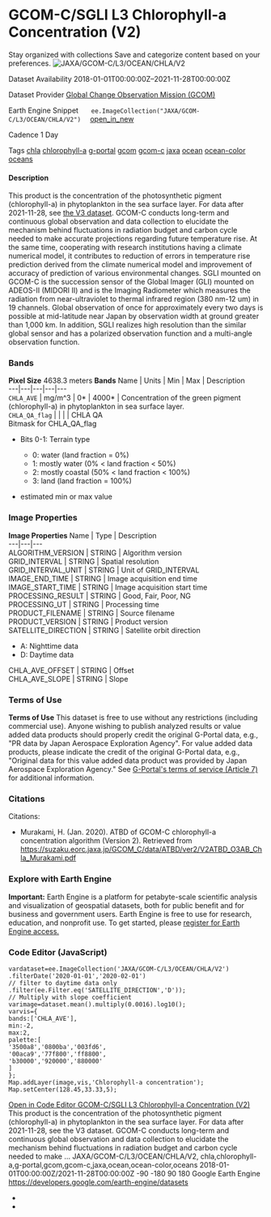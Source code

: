  
#  GCOM-C/SGLI L3 Chlorophyll-a Concentration (V2) 
Stay organized with collections  Save and categorize content based on your preferences. 
![JAXA/GCOM-C/L3/OCEAN/CHLA/V2](https://developers.google.com/earth-engine/datasets/images/JAXA/JAXA_GCOM-C_L3_OCEAN_CHLA_V2_sample.png) 

Dataset Availability
    2018-01-01T00:00:00Z–2021-11-28T00:00:00Z 

Dataset Provider
     [ Global Change Observation Mission (GCOM) ](https://suzaku.eorc.jaxa.jp/GCOM/index.html) 

Earth Engine Snippet
     `    ee.ImageCollection("JAXA/GCOM-C/L3/OCEAN/CHLA/V2")   ` [ open_in_new ](https://code.earthengine.google.com/?scriptPath=Examples:Datasets/JAXA/JAXA_GCOM-C_L3_OCEAN_CHLA_V2) 

Cadence
    1 Day 

Tags
     [chla](https://developers.google.com/earth-engine/datasets/tags/chla) [chlorophyll-a](https://developers.google.com/earth-engine/datasets/tags/chlorophyll-a) [g-portal](https://developers.google.com/earth-engine/datasets/tags/g-portal) [gcom](https://developers.google.com/earth-engine/datasets/tags/gcom) [gcom-c](https://developers.google.com/earth-engine/datasets/tags/gcom-c) [jaxa](https://developers.google.com/earth-engine/datasets/tags/jaxa) [ocean](https://developers.google.com/earth-engine/datasets/tags/ocean) [ocean-color](https://developers.google.com/earth-engine/datasets/tags/ocean-color) [oceans](https://developers.google.com/earth-engine/datasets/tags/oceans)
#### Description
This product is the concentration of the photosynthetic pigment (chlorophyll-a) in phytoplankton in the sea surface layer.
For data after 2021-11-28, see [the V3 dataset](https://developers.google.com/earth-engine/datasets/catalog/JAXA/GCOM-C/L3/LAND/CHLA/V3).
GCOM-C conducts long-term and continuous global observation and data collection to elucidate the mechanism behind fluctuations in radiation budget and carbon cycle needed to make accurate projections regarding future temperature rise. At the same time, cooperating with research institutions having a climate numerical model, it contributes to reduction of errors in temperature rise prediction derived from the climate numerical model and improvement of accuracy of prediction of various environmental changes. SGLI mounted on GCOM-C is the succession sensor of the Global Imager (GLI) mounted on ADEOS-II (MIDORI II) and is the Imaging Radiometer which measures the radiation from near-ultraviolet to thermal infrared region (380 nm-12 um) in 19 channels. Global observation of once for approximately every two days is possible at mid-latitude near Japan by observation width at ground greater than 1,000 km. In addition, SGLI realizes high resolution than the similar global sensor and has a polarized observation function and a multi-angle observation function.
### Bands
**Pixel Size** 4638.3 meters 
**Bands**
Name | Units | Min | Max | Description  
---|---|---|---|---  
`CHLA_AVE` | mg/m^3 |  0*  |  4000*  | Concentration of the green pigment (chlorophyll-a) in phytoplankton in sea surface layer.  
`CHLA_QA_flag` |  |  |  | CHLA QA  
Bitmask for CHLA_QA_flag
  * Bits 0-1: Terrain type 
    * 0: water (land fraction = 0%)
    * 1: mostly water (0% < land fraction < 50%)
    * 2: mostly coastal (50% < land fraction < 100%)
    * 3: land (land fraction = 100%)

  
* estimated min or max value 
### Image Properties
**Image Properties**
Name | Type | Description  
---|---|---  
ALGORITHM_VERSION | STRING | Algorithm version  
GRID_INTERVAL | STRING | Spatial resolution  
GRID_INTERVAL_UNIT | STRING | Unit of GRID_INTERVAL  
IMAGE_END_TIME | STRING | Image acquisition end time  
IMAGE_START_TIME | STRING | Image acquisition start time  
PROCESSING_RESULT | STRING | Good, Fair, Poor, NG  
PROCESSING_UT | STRING | Processing time  
PRODUCT_FILENAME | STRING | Source filename  
PRODUCT_VERSION | STRING | Product version  
SATELLITE_DIRECTION | STRING | Satellite orbit direction
  * A: Nighttime data
  * D: Daytime data

  
CHLA_AVE_OFFSET | STRING | Offset  
CHLA_AVE_SLOPE | STRING | Slope  
### Terms of Use
**Terms of Use**
This dataset is free to use without any restrictions (including commercial use). Anyone wishing to publish analyzed results or value added data products should properly credit the original G-Portal data, e.g., "PR data by Japan Aerospace Exploration Agency". For value added data products, please indicate the credit of the original G-Portal data, e.g., "Original data for this value added data product was provided by Japan Aerospace Exploration Agency."
See [G-Portal's terms of service (Article 7)](https://gportal.jaxa.jp/gpr/index/eula?lang=en) for additional information.
### Citations
Citations:
  * Murakami, H. (Jan. 2020). ATBD of GCOM-C chlorophyll-a concentration algorithm (Version 2). Retrieved from <https://suzaku.eorc.jaxa.jp/GCOM_C/data/ATBD/ver2/V2ATBD_O3AB_Chla_Murakami.pdf>


### Explore with Earth Engine
**Important:** Earth Engine is a platform for petabyte-scale scientific analysis and visualization of geospatial datasets, both for public benefit and for business and government users. Earth Engine is free to use for research, education, and nonprofit use. To get started, please [register for Earth Engine access.](https://console.cloud.google.com/earth-engine)
### Code Editor (JavaScript)
```
vardataset=ee.ImageCollection('JAXA/GCOM-C/L3/OCEAN/CHLA/V2')
.filterDate('2020-01-01','2020-02-01')
// filter to daytime data only
.filter(ee.Filter.eq('SATELLITE_DIRECTION','D'));
// Multiply with slope coefficient
varimage=dataset.mean().multiply(0.0016).log10();
varvis={
bands:['CHLA_AVE'],
min:-2,
max:2,
palette:[
'3500a8','0800ba','003fd6',
'00aca9','77f800','ff8800',
'b30000','920000','880000'
]
};
Map.addLayer(image,vis,'Chlorophyll-a concentration');
Map.setCenter(128.45,33.33,5);
```
[ Open in Code Editor ](https://code.earthengine.google.com/?scriptPath=Examples:Datasets/JAXA/JAXA_GCOM-C_L3_OCEAN_CHLA_V2)
[ GCOM-C/SGLI L3 Chlorophyll-a Concentration (V2) ](https://developers.google.com/earth-engine/datasets/catalog/JAXA_GCOM-C_L3_OCEAN_CHLA_V2)
This product is the concentration of the photosynthetic pigment (chlorophyll-a) in phytoplankton in the sea surface layer. For data after 2021-11-28, see the V3 dataset. GCOM-C conducts long-term and continuous global observation and data collection to elucidate the mechanism behind fluctuations in radiation budget and carbon cycle needed to make …
JAXA/GCOM-C/L3/OCEAN/CHLA/V2, chla,chlorophyll-a,g-portal,gcom,gcom-c,jaxa,ocean,ocean-color,oceans 
2018-01-01T00:00:00Z/2021-11-28T00:00:00Z
-90 -180 90 180 
Google Earth Engine
https://developers.google.com/earth-engine/datasets
  * [ ](https://doi.org/https://suzaku.eorc.jaxa.jp/GCOM/index.html)
  * [ ](https://doi.org/https://developers.google.com/earth-engine/datasets/catalog/JAXA_GCOM-C_L3_OCEAN_CHLA_V2)


